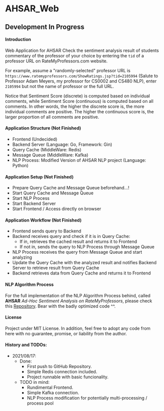 # AHSAR_Web
## Development In Progress

#### Introduction
Web Application for AHSAR
Check the sentiment analysis result of students commentary of the professor of your choice by entering the `tid` of a professor URL on RateMyProfessors.com website. 

For example, assume a "randomly-selected" professor URL is `https://www.ratemyprofessors.com/ShowRatings.jsp?tid=2105994` (Salute to Professor Adam Meyers, my professor for CS0002 and CS480 NLP), enter `2105994` but not the name of professor or the full URL. 

Notice that Sentiment Score (discrete) is computed based on individual comments, while Sentiment Score (continuous) is computed based on all comments.
In other words, the higher the discrete score is, the more individual comments are positive. The higher the continuous score is, the larger proportion of all comments are positive.

#### Application Structure (Not Finished)
* Frontend (Undecided) 
* Backend Server (Language: Go, Framework: Gin) 
* Query Cache (MiddleWare: Redis) 
* Message Queue (MiddleWare: Kafka) 
* NLP Process: Modified Version of AHSAR NLP project (Language: Python) 

#### Application Setup (Not Finished)
* Prepare Query Cache and Message Queue beforehand...!
* Start Query Cache and Message Queue
* Start NLP Process
* Start Backend Server
* Start Frontend / Access directly on browser

#### Application Workflow (Not Finished)
* Frontend sends query to Backend
* Backend receives query and check if it is in Query Cache:
    * If in, retrieves the cached result and returns it to Frontend
    * If not in, sends the query to NLP Process through Message Queue
* NLP Process receives the query from Message Queue and start analyzing
* Update the Query Cache with the analyzed result and notifies Backend Server to retrieve result from Query Cache
* Backend retrieves data from Query Cache and returns it to Frontend

#### NLP Algorithm Process
For the full implementation of the NLP Algorithm Process behind, called __AHSAR__ *Ad-Hoc Sentiment Analysis on RateMyProfessors*, please check this [Repository](https://github.com/Xinyu-bot/NLP_SentimentAnalysis_RMP). Bear with the badly optimized code ^^. 

#### License
Project under MIT License. In addition, feel free to adopt any code from here with no guarantee, promise, or liability from the author. 

#### History and TODOs:
*   2021/08/17: 
    *   Done:
        *   First push to GitHub Repository. 
        *   Simple Redis connection included. 
        *   Project runnable with basic funcionality. 
    *   TODO in mind:
        *   Rundimental Frontend. 
        *   Simple Kafka connection. 
        *   NLP Process modification for potentially multi-processing / process pool